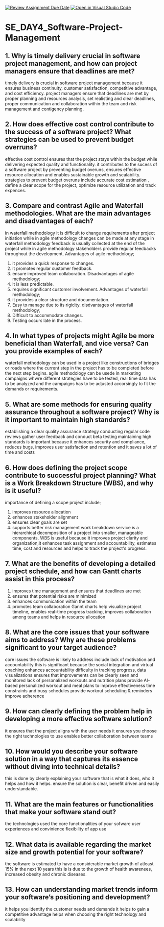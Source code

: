 [![Review Assignment Due Date](https://classroom.github.com/assets/deadline-readme-button-22041afd0340ce965d47ae6ef1cefeee28c7c493a6346c4f15d667ab976d596c.svg)](https://classroom.github.com/a/9pw6JKcu)
[![Open in Visual Studio Code](https://classroom.github.com/assets/open-in-vscode-2e0aaae1b6195c2367325f4f02e2d04e9abb55f0b24a779b69b11b9e10269abc.svg)](https://classroom.github.com/online_ide?assignment_repo_id=18703282&assignment_repo_type=AssignmentRepo)
# SE_DAY4_Software-Project-Management
## 1. Why is timely delivery crucial in software project management, and how can project managers ensure that deadlines are met?
timely delivery is  crucial in software project management because it ensures business continuity, customer satisfaction, competitive advantage, and cost efficiency. project managers ensure that deadlines are met by proper planning and resources analysis, set realisting and clear deadlines, proper communication and collaboration within the team and risk management and contigency planning.
## 2. How does effective cost control contribute to the success of a software project? What strategies can be used to prevent budget overruns?
effective cost control ensures that the project stays within the budget while delivering expected quality and functionality. it contributes to the sucess of a software project  by preventing budget overuns, ensures effective resource allocation and enables sustainable growth and scalability. strategies to prevent budget overuns include accurate cost estimation , define a clear scope for the project, optimize resource utilization and track expences.
## 3. Compare and contrast Agile and Waterfall methodologies. What are the main advantages and disadvantages of each?
in waterfall methodology it is difficult to change requirements after project initiation while in agile methodology changes can be made at any stage
in waterfall methodology feedback is usually collected at the end of the project while in agile methodology stakeholders provide regular feedbacks throughout the development.
Advantages of agile methodology;
1. it provides a quick response to changes.
2. it promotes regular customer feedback.
3. ensure improved team collaboration.
Disadvantages of agile methodology;
1. it is less predictable.
2. requires significant customer involvement.
Advantages of waterfall methodology;
1. it provides a clear structure and documentation.
2. Easy to manage due to its rigidity.
disdvantages of waterfall methodology;
1. Difficult to accommodate changes.
2. Testing occurs late in the process.
## 4. In what types of projects might Agile be more beneficial than Waterfall, and vice versa? Can you provide examples of each?
waterfall methodology can be used in a project like constructions of bridges or roads where the current step in the project has to be completed before the next step begins.
agile methodology can be usede in marketing campaigns whwre different strategies have to be tested, real time data has to be analyzed and the campaigns has to be adjusted accorsingly to fit the demands or requirements.
## 5. What are some methods for ensuring quality assurance throughout a software project? Why is it important to maintain high standards?
establishing a clear quality assurance strategy
conducting regular code reviews 
gather user feedback and conduct beta testing
maintaining high standards is important because it enhances security and compliance, reduces bugs, improves user satisfaction and retention and it saves a lot of time and costs 
## 6. How does defining the project scope contribute to successful project planning? What is a Work Breakdown Structure (WBS), and why is it useful?
importance of defining a scope project include;
1. improves resource allocation
2. enhances stakeholder alignment
3. ensures clear goals are set
4. supports better risk management
work breakdown service is a hierarchical decomposition of a project into smaller, manageable components. WBS is useful because it improves project clarity and organization,it enhances task assignment and accountability, estimates time, cost and resources and helps to track the project's progress.
## 7. What are the benefits of developing a detailed project schedule, and how can Gantt charts assist in this process?
1. improves time management and ensures that deadlines are met
2. ensures that potential risks are minimized
3. enhances communication within the team
4. promotes team collaboration
Gannt charts help visualize project timeline, enables real-time progress tracking, improves collaboration among teams and helps in resource allocation
## 8. What are the core issues that your software aims to address? Why are these problems significant to your target audience?
core issues the software is likely to address include
lack of motivation and accountability this is significant because the social integration and virtual coaching enhances accountability
difficulty in tracking progress, data visualizations ensures that improvements can be clearly seen and monitored 
lack of personalized workouts and nutrition plans provide AI-based personalized workout and meal plans to improve effectiveness
time constraints and busy schedules provide workout scheduling & reminders improve adherence

## 9. How can clearly defining the problem help in developing a more effective software solution?
it ensures that the project aligns with the user needs 
it ensures you choose the right technologies to use
enables better collaboration between teams
## 10. How would you describe your software solution in a way that captures its essence without diving into technical details?
this is done by clearly explaining your software that is what it does, who it helps and how it helps. ensure the solution is clear, benefit driven and easily understandable.
## 11. What are the main features or functionalities that make your software stand out?
the technologies used 
the core functionalities of your sofware 
user experiences and convinience 
flexibility of app use 
## 12. What data is available regarding the market size and growth potential for your software?
the software is estimated to have a considerable market growth of atleast 15% in the next 10 years this is is due to the growth of health awarenees, increased obesity and chronic diseases.
## 13. How can understanding market trends inform your software’s positioning and development?
it helps you identify the customer needs and demands
it helps to gain a competitive advantage helps when choosing the right technology and scalability
